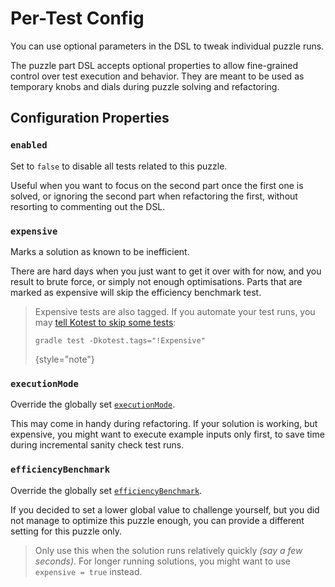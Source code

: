 # Per-Test Config

<link-summary rel="summary"/>
<tldr id="summary">
    You can use optional parameters in the DSL to tweak individual puzzle runs.
</tldr>

The puzzle part DSL accepts optional properties to allow fine-grained control over test execution and behavior.
They are meant to be used as temporary knobs and dials during puzzle solving and refactoring.

## Configuration Properties

### `enabled`

Set to `false` to disable all tests related to this puzzle.

Useful when you want to focus on the second part once the first one is solved, or ignoring the second part when
refactoring the first, without resorting to commenting out the DSL.

### `expensive`

Marks a solution as known to be inefficient.

There are hard days when you just want to get it over with for now, and you result to brute force, or simply not enough
optimisations.
Parts that are marked as expensive will skip the efficiency benchmark test.

> Expensive tests are also tagged.
> If you automate your test runs, you may [tell Kotest to skip some tests](https://kotest.io/docs/framework/tags.html#running-with-tags):
> ```shell
> gradle test -Dkotest.tags="!Expensive"
> ```
> {style="note"}

### `executionMode`

Override the globally set [`executionMode`](project-extension.md#executionmode).

This may come in handy during refactoring.
If your solution is working, but expensive, you might want to execute example inputs only first, to save time during
incremental sanity check test runs.

### `efficiencyBenchmark`

Override the globally set [`efficiencyBenchmark`](project-extension.md#efficiencybenchmark).

If you decided to set a lower global value to challenge yourself, but you did not manage to optimize this puzzle enough,
you can provide a different setting for this puzzle only.

> Only use this when the solution runs relatively quickly _(say a few seconds)_.
> For longer running solutions, you might want to use `expensive = true` instead.
